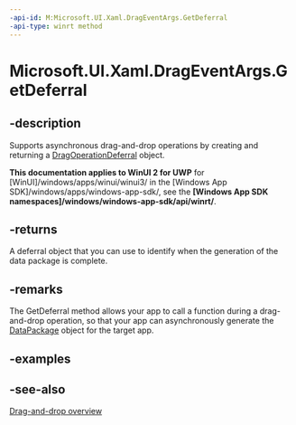 ```yaml
---
-api-id: M:Microsoft.UI.Xaml.DragEventArgs.GetDeferral
-api-type: winrt method
---
```


<!-- Method syntax
public Windows.UI.Xaml.DragOperationDeferral GetDeferral()
-->

# Microsoft.UI.Xaml.DragEventArgs.GetDeferral

## -description
Supports asynchronous drag-and-drop operations by creating and returning a [DragOperationDeferral](dragoperationdeferral.md) object.

**This documentation applies to WinUI 2 for UWP** for [WinUI]/windows/apps/winui/winui3/ in the [Windows App SDK]/windows/apps/windows-app-sdk/, see the **[Windows App SDK namespaces]/windows/windows-app-sdk/api/winrt/**.

## -returns
A deferral object that you can use to identify when the generation of the data package is complete.

## -remarks
The GetDeferral method allows your app to call a function during a drag-and-drop operation, so that your app can asynchronously generate the [DataPackage](/uwp/api/windows.applicationmodel.datatransfer.datapackage) object for the target app.


<!--Same behavior as DataRequest.GetDeferral?-->

## -examples

## -see-also

[Drag-and-drop overview](/windows/apps/design/input/drag-and-drop)
